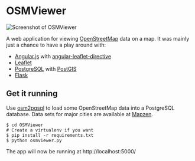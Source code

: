 # OSMViewer

![Screenshot of OSMViewer](http://i.imgur.com/ZuMjw6s.jpg)

A web application for viewing [OpenStreetMap](https://www.openstreetmap.org/) data on a map. It was mainly just a chance to 
have a play around with:

- [Angular.js](https://angularjs.org/) with [angular-leaflet-directive](http://tombatossals.github.io/angular-leaflet-directive)
- [Leaflet](http://leafletjs.com/)
- [PostgreSQL](http://www.postgresql.org/) with [PostGIS](http://postgis.net/)
- [Flask](http://flask.pocoo.org/)

## Get it running

Use [osm2pgsql](http://wiki.openstreetmap.org/wiki/Osm2pgsql) to load some OpenStreetMap data into a PostgreSQL database. Data sets for major cities are available at [Mapzen](https://mapzen.com/metro-extracts/).

```
$ cd OSMViewer
# Create a virtualenv if you want
$ pip install -r requirements.txt
$ python osmviewer.py
```

The app will now be running at http://localhost:5000/